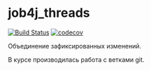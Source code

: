 # job4j_threads
[![Build Status](https://app.travis-ci.com/DlNZzz/job4j_grabber.svg?branch=master)](https://app.travis-ci.com/github/DlNZzz/job4j_threads)
[![codecov](https://codecov.io/gh/DlNZzz/job4j_grabber/branch/master/graph/badge.svg?token=LGGZ49EZFI)](https://codecov.io/gh/DlNZzz/job4j_threads)

Объединение зафиксированных изменений.

В курсе производилась работа с ветками git.